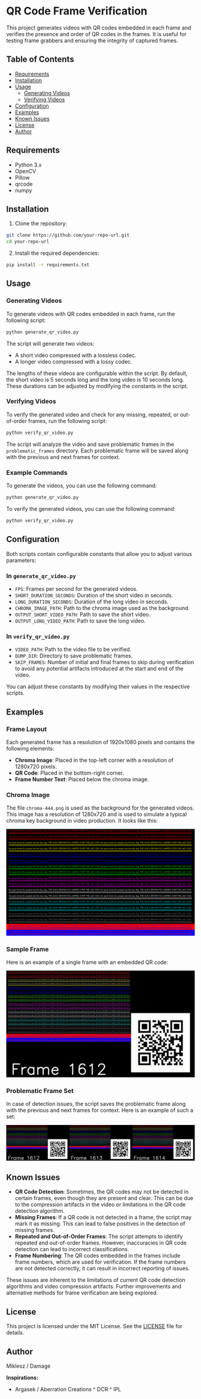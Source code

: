 
# QR Code Frame Verification

This project generates videos with QR codes embedded in each frame and verifies the presence and order of QR codes in the frames. It is useful for testing frame grabbers and ensuring the integrity of captured frames.

## Table of Contents

- [Requirements](#requirements)
- [Installation](#installation)
- [Usage](#usage)
  - [Generating Videos](#generating-videos)
  - [Verifying Videos](#verifying-videos)
- [Configuration](#configuration)
- [Examples](#examples)
- [Known Issues](#known-issues)
- [License](#license)
- [Author](#author)

## Requirements

- Python 3.x
- OpenCV
- Pillow
- qrcode
- numpy

## Installation

1. Clone the repository:

```bash
git clone https://github.com/your-repo-url.git
cd your-repo-url
```

2. Install the required dependencies:

```bash
pip install -r requirements.txt
```

## Usage

### Generating Videos

To generate videos with QR codes embedded in each frame, run the following script:

```bash
python generate_qr_video.py
```

The script will generate two videos:
- A short video compressed with a lossless codec.
- A longer video compressed with a lossy codec.

The lengths of these videos are configurable within the script. By default, the short video is 5 seconds long and the long video is 10 seconds long. These durations can be adjusted by modifying the constants in the script.

### Verifying Videos

To verify the generated video and check for any missing, repeated, or out-of-order frames, run the following script:

```bash
python verify_qr_video.py
```

The script will analyze the video and save problematic frames in the `problematic_frames` directory. Each problematic frame will be saved along with the previous and next frames for context.

### Example Commands

To generate the videos, you can use the following command:

```bash
python generate_qr_video.py
```

To verify the generated videos, you can use the following command:

```bash
python verify_qr_video.py
```

## Configuration

Both scripts contain configurable constants that allow you to adjust various parameters:

### In `generate_qr_video.py`

- `FPS`: Frames per second for the generated videos.
- `SHORT_DURATION_SECONDS`: Duration of the short video in seconds.
- `LONG_DURATION_SECONDS`: Duration of the long video in seconds.
- `CHROMA_IMAGE_PATH`: Path to the chroma image used as the background.
- `OUTPUT_SHORT_VIDEO_PATH`: Path to save the short video.
- `OUTPUT_LONG_VIDEO_PATH`: Path to save the long video.

### In `verify_qr_video.py`

- `VIDEO_PATH`: Path to the video file to be verified.
- `DUMP_DIR`: Directory to save problematic frames.
- `SKIP_FRAMES`: Number of initial and final frames to skip during verification to avoid any potential artifacts introduced at the start and end of the video.

You can adjust these constants by modifying their values in the respective scripts.

## Examples

### Frame Layout

Each generated frame has a resolution of 1920x1080 pixels and contains the following elements:
- **Chroma Image**: Placed in the top-left corner with a resolution of 1280x720 pixels.
- **QR Code**: Placed in the bottom-right corner.
- **Frame Number Text**: Placed below the chroma image.

### Chroma Image

The file `chroma-444.png` is used as the background for the generated videos. This image has a resolution of 1280x720 and is used to simulate a typical chroma key background in video production. It looks like this:

![Chroma Image](chroma-444-resized.png)

### Sample Frame

Here is an example of a single frame with an embedded QR code:

![Sample Frame](frame_01613_cropped.png)

### Problematic Frame Set

In case of detection issues, the script saves the problematic frame along with the previous and next frames for context. Here is an example of such a set:

![Problematic Frame Set](problematic_set_example.png)

## Known Issues

- **QR Code Detection**: Sometimes, the QR codes may not be detected in certain frames, even though they are present and clear. This can be due to the compression artifacts in the video or limitations in the QR code detection algorithm.
- **Missing Frames**: If a QR code is not detected in a frame, the script may mark it as missing. This can lead to false positives in the detection of missing frames.
- **Repeated and Out-of-Order Frames**: The script attempts to identify repeated and out-of-order frames. However, inaccuracies in QR code detection can lead to incorrect classifications.
- **Frame Numbering**: The QR codes embedded in the frames include frame numbers, which are used for verification. If the frame numbers are not detected correctly, it can result in incorrect reporting of issues.

These issues are inherent to the limitations of current QR code detection algorithms and video compression artifacts. Further improvements and alternative methods for frame verification are being explored.

## License

This project is licensed under the MIT License. See the [LICENSE](LICENSE) file for details.

## Author

Miklesz / Damage

**Inspirations:**

- Argasek / Aberration Creations ^ DCR ^ IPL
